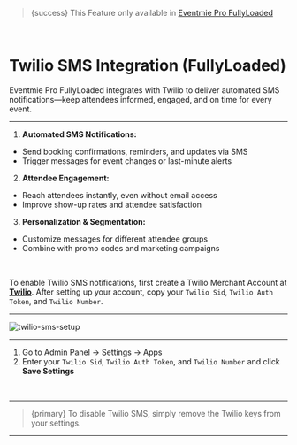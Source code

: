 <!--
Meta Description: Learn how to enable and configure Twilio SMS notifications in Eventmie Pro FullyLoaded. Step-by-step guide for sending booking alerts, integrating Twilio with Laravel, and improving attendee engagement with SMS updates.
Meta Keywords: Twilio SMS, Eventmie Pro FullyLoaded, Laravel Twilio integration, SMS notifications, booking alerts, phone verification, attendee engagement, event management, Classiebit
-->
> {success} This Feature only available in [Eventmie Pro FullyLoaded](https://classiebit.com/eventmie-pro-fullyloaded)

<br>

# Twilio SMS Integration (FullyLoaded)

Eventmie Pro FullyLoaded integrates with Twilio to deliver automated SMS notifications—keep attendees informed, engaged, and on time for every event.

---

1. **Automated SMS Notifications:**
  - Send booking confirmations, reminders, and updates via SMS
  - Trigger messages for event changes or last-minute alerts
2. **Attendee Engagement:**
  - Reach attendees instantly, even without email access
  - Improve show-up rates and attendee satisfaction
3. **Personalization & Segmentation:**
  - Customize messages for different attendee groups
  - Combine with promo codes and marketing campaigns


<br>

To enable Twilio SMS notifications, first create a Twilio Merchant Account at **[Twilio](https://www.twilio.com/)**. After setting up your account, copy your `Twilio Sid`, `Twilio Auth Token`, and `Twilio Number`.

---

![twilio-sms-setup](/images/v2/EventmieProFullyLoadedV2.0/twilio-sms-setup.webp "twilio-sms-setup")

---

1. Go to Admin Panel -> Settings -> Apps
2. Enter your `Twilio Sid`, `Twilio Auth Token`, and `Twilio Number` and click **Save Settings**

<br>

---

> {primary} To disable Twilio SMS, simply remove the Twilio keys from your settings.

---
